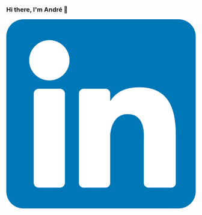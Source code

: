 ### Hi there, I'm André 👋
[![](https://github.com/AndreAquilau/AndreAquilau/blob/master/assets/img/linkedin.svg)](http://google.com.au/)